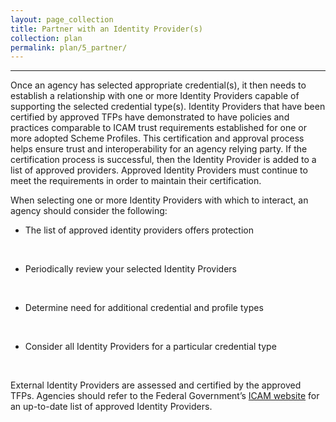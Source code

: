 ```yaml
---
layout: page_collection
title: Partner with an Identity Provider(s)
collection: plan
permalink: plan/5_partner/
---
```

<script>
$(function() {
  $( "#accordion" ).accordion({
    heightStyle: "content",
    collapsible: "true",
    active: "false"
  });
});
</script>
-------------------------------------------------------------

Once an agency has selected appropriate credential(s), it then needs to establish a relationship with one or more Identity Providers capable of supporting the selected credential type(s). Identity Providers that have been certified by approved TFPs have demonstrated to have policies and practices comparable to ICAM trust requirements established for one or more adopted Scheme Profiles. This certification and approval process helps ensure trust and interoperability for an agency relying party. If the certification process is successful, then the Identity Provider is added to a list of approved providers. Approved Identity Providers must continue to meet the requirements in order to maintain their certification. 

When selecting one or more Identity Providers with which to interact, an agency should consider the following:
<br>

* The list of approved identity providers offers protection
<br>

* Periodically review your selected Identity Providers
<br>

* Determine need for additional credential and profile types
<br>

* Consider all Identity Providers for a particular credential type
<br>

External Identity Providers are assessed and certified by the approved TFPs. Agencies should refer to the Federal Government’s [ICAM website](https://www.idmanagement.gov/IDM/s/article_content_old?tag=a0Gt0000000Sfwe) for an up-to-date list of approved Identity Providers.











